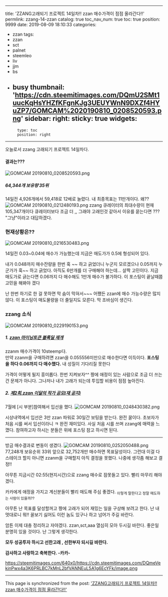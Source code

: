 
---
title: 'ZZANG고래되기 프로젝트 14일차!!  zzan 매수가격이 점점 올라간다!!'
permlink: zzang-14-zzan
catalog: true
toc_nav_num: true
toc: true
position: 9999
date: 2019-08-09 18:10:33
categories:
- zzan
tags:
- zzan
- sct
- palnet
- steemleo
- liv
- jjm
- bs
- busy
thumbnail: 'https://cdn.steemitimages.com/DQmU2SMt1uucKqHsYHZfKFgnKJg3UEUYWnN9DXZf4HYuZP7/GOMCAM%2020190810_0208520593.png'
sidebar:
    right:
        sticky: true
widgets:
    -
        type: toc
        position: right
---


오늘로서 zzang 고래되기 프로젝트 14일차다. 

#### 결과는???
![GOMCAM 20190810_0208520593.png](https://cdn.steemitimages.com/DQmU2SMt1uucKqHsYHZfKFgnKJg3UEUYWnN9DXZf4HYuZP7/GOMCAM%2020190810_0208520593.png)

##### 64,344개 보유량 35위
14일전 4,926개에서  59,418로 12배로 늘렸다. 
내 최종목표는 11만개이다.  왜??
![GOMCAM 20190810_0212480193.png](https://cdn.steemitimages.com/DQmNWGM8bdzCjdnuvCiBjU4g13rDsihUf9Y3WP3Kh7Rd3Ez/GOMCAM%2020190810_0212480193.png)
 zzang 큐레이터의 최대수량이 현재 105,347개이다
큐레이터보다 조금 더 ,,  그래야 고래인것 같아서
이유를 묻는다면 ???  "그냥"이라고 대답하겠다. 

### 현재상황은??
![GOMCAM 20190810_0216530483.png](https://cdn.steemitimages.com/DQmTRuPRtDgjTZT3DDvEwHVgGNCsLN34yhQ93ekvB5xG3kg/GOMCAM%2020190810_0216530483.png)

14일전 0.03~0.04에 매수가 가능했는데 지금은
매도가가 0.5에 형성되어 있다. 

내가 0.048까지 매수잔량을 한번 훅 ~~ 하고 긁었더니
누군지 모르겠으나 0.05까지 누군가가 훅~~ 하고 긁었다.
아직도 6만개를 더 구매해야 하는데... 
살짝 고민이다.  지금 매도가로 긁는다면 0.06까지 다 매수해도
1만개 매수가 불가하다.  이 포스팅이 끝날때쯤 고민을 해봐야 겠다

난 한번 하기로 한 걸 못하면 막 숨이 막혀서~~~
어쨌든 zzan에 매수 가능수량은 많지 않다.
이 포스팅이 매도물량을 더 줄일지도 모른다. 
막 조바심이 생긴다. 

###  zzang 소식
![GOMCAM 20190810_0229190153.png](https://cdn.steemitimages.com/DQmUvWivSZ1BXSa8dxrMnutq7s1iPQMrV4w8yU1exMtn6QL/GOMCAM%2020190810_0229190153.png)
##### 1.  [ zzan 마이닝토큰 블록딜 재개](https://www.steemzzang.com/zzan/@zzan.admin/teemzzang)
 zzanm 매수가격이 10steemp다.  
만약 zzanm을 구매하려면 zzan을 0.055556미만으로 매수한다면 이득이다.
**포스팅을 하다 0.06까지 다 매수했다.**  내 성질이 기다리질 못한다

가격이 어떻게 될지 흥미롭다.  한번 지켜보자^^
짱에 애정이 있는 사람으로 조금 더 쓰는건 문제가 아니다.
그나저나 내가 고래가 되는데 투입할 비용이 점점 높아진다.

##### 2. [제2회.zzan 이달의 작가 공모(재 공지)](https://www.steemzzang.com/zzan/@zzan.admin/5brpud-2-zzan)
7월에 [시 부분]참여해서 입선을 했다.
![GOMCAM 20190810_0248430382.png](https://cdn.steemitimages.com/DQmZJQnbZtYmcpSNjBKwmrTtgk5fsFA4vDq9Wump2VjbFoq/GOMCAM%2020190810_0248430382.png) 

시상내역에서 입선은 3만 zzan 파워로 30일간 보팅을 받는다.
완전 꿀이다. 초보자가 처음 시를 써서 입선이라니 ㅋ
완전 재미있다.  사실 처음 시를 쓰며 zzang에 매력을 느꼈다. 
참여하고자 하시는 분들은 위에 포스팅 참고 하시면 된다.

---
방금 매수결과로 변동이 생겼다. 
![GOMCAM 20190810_0252050488.png](https://cdn.steemitimages.com/DQmRNFCeDudk7t3pjDfc4wL3kWNkjvMdm1dxmm325kLV6ed/GOMCAM%2020190810_0252050488.png)
77,248개 보유순위 33위 앞으로 32,752개만 매수하면
목표달성이다.  그런대 이걸 다 스테이크 할지 아니면 zzanm을 
구매할지 아직 결정을 못했다.  나중에 생각좀 해보고 결정!!

아무튼 지금시간 02:55(현지시간)으로 zzang 매수로 잠못들고 있다.
빨리 마무리 해야겠다.

카카에게 애정을 가지고 계신분들이 빨리 매도해 주심 좋겠다.
<sub> 이렇게 말한다고 정말 매도하는 사람이 있을까??</sub>

아무튼 난 목표를 달성할꺼고 짱에 고래가 되어 재밌는 일을 
구상해 보려고 한다.  난 내 멋대로니 뭐!!  꼴보기 싫어도 
이런 놈도 있구나 하고 넘어가 주길 바란다.  

암튼 이제 대충 정리하고 자야겠다. 
zzan,sct,aaa 열심히 모아 두시길 바란다.
좋은일 분명히 있을 것이다. 난 그렇게 생각한다.

**모두 성공투자 하시고 선한고래 , 선한부자 되시길 바란다.**

**감사하고 사랑하고 축복한다.  -카카-**

https://steemitimages.com/640x0/https://cdn.steemitimages.com/DQmeVekinPwx4a3K6PRLBC7kMnL2bfVANNEuL5A1g6EcYFk/image.png

- - -

This page is synchronized from the post: ['ZZANG고래되기 프로젝트 14일차!!  zzan 매수가격이 점점 올라간다!!'](https://steemit.com/@kibumh/zzang-14-zzan)
